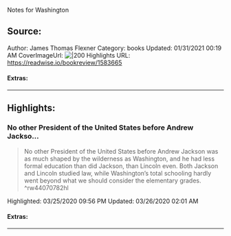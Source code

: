 Notes for Washington

## Source:
Author: James Thomas Flexner
Category: books
Updated: 01/31/2021 00:19 AM
CoverImageUrl: 
![|200](https://images-na.ssl-images-amazon.com/images/I/51zcnHREudL._SL200_.jpg)
Highlights URL: https://readwise.io/bookreview/1583665


#### Extras:




 
-----
 ## Highlights:

### No other President of the United States before Andrew Jackso...
>No other President of the United States before Andrew Jackson was as much shaped by the wilderness as Washington, and he had less formal education than did Jackson, than Lincoln even. Both Jackson and Lincoln studied law, while Washington’s total schooling hardly went beyond what we should consider the elementary grades. ^rw44070782hl


Highlighted: 03/25/2020 09:56 PM
Updated: 03/26/2020 02:01 AM


#### Extras:





------

